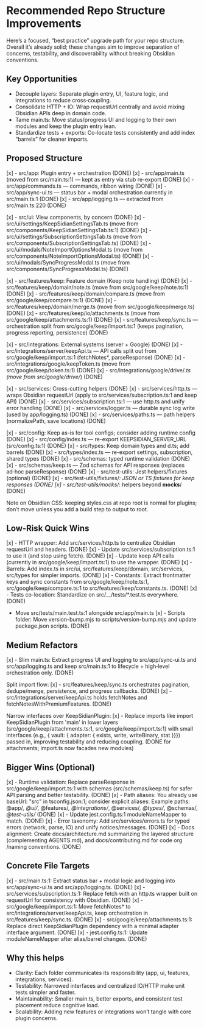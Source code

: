 # Recommended Repo Structure Improvements

Here’s a focused, “best practice” upgrade path for your repo structure.
Overall it’s already solid; these changes aim to improve separation of concerns,
testability, and discoverability without breaking Obsidian conventions.

## Key Opportunities

- Decouple layers: Separate plugin entry, UI, feature logic, and integrations to
  reduce cross‑coupling.
- Consolidate HTTP + IO: Wrap requestUrl centrally and avoid mixing Obsidian
  APIs deep in domain code.
- Tame main.ts: Move status/progress UI and logging to their own modules and
  keep the plugin entry lean.
- Standardize tests + exports: Co-locate tests consistently and add index
  “barrels” for cleaner imports.

## Proposed Structure

[x] - src/app: Plugin entry + orchestration (DONE)
[x] - src/app/main.ts (moved from src/main.ts:1) — kept as entry via stub
  re-export (DONE)
[x] - src/app/commands.ts — commands, ribbon wiring (DONE)
[x] - src/app/sync-ui.ts — status bar + modal orchestration currently in
  src/main.ts:1 (DONE)
[x] - src/app/logging.ts — extracted from src/main.ts:220 (DONE)

[x] - src/ui: View components, by concern (DONE)
[x] - src/ui/settings/KeepSidianSettingsTab.ts (move from
  src/components/KeepSidianSettingsTab.ts:1) (DONE)
[x] - src/ui/settings/SubscriptionSettingsTab.ts (move from
  src/components/SubscriptionSettingsTab.ts) (DONE)
[x] - src/ui/modals/NoteImportOptionsModal.ts (move from
  src/components/NoteImportOptionsModal.ts) (DONE)
[x] - src/ui/modals/SyncProgressModal.ts (move from src/components/SyncProgressModal.ts) (DONE)

[x] - src/features/keep: Feature domain (Keep note handling) (DONE)
[x] - src/features/keep/domain/note.ts (move from src/google/keep/note.ts:1)
  (DONE)
[x] - src/features/keep/domain/compare.ts (move from
  src/google/keep/compare.ts:1) (DONE)
[x] - src/features/keep/domain/merge.ts (move from src/google/keep/merge.ts)
  (DONE)
[x] - src/features/keep/io/attachments.ts (move from
  src/google/keep/attachments.ts:1) (DONE)
[x] - src/features/keep/sync.ts — orchestration split from
  src/google/keep/import.ts:1 (keeps pagination, progress reporting,
  persistence) (DONE)

[x] - src/integrations: External systems (server + Google) (DONE)
[x] - src/integrations/server/keepApi.ts — API calls split out from
  src/google/keep/import.ts:1 (fetchNotes*, parseResponse) (DONE)
[x] - src/integrations/google/keepToken.ts (move from src/google/keep/token.ts:1) (DONE)
[x] - src/integrations/google/drive/*.ts (move from src/google/drive/*) (DONE)

[x] - src/services: Cross-cutting helpers (DONE)
[x] - src/services/http.ts — wraps Obsidian requestUrl (apply to
  src/services/subscription.ts:1 and keep API) (DONE)
[x] - src/services/subscription.ts:1 — use http.ts and unify error handling
  (DONE)
[x] - src/services/logger.ts — durable sync log write (used by app/logging.ts)
  (DONE)
[x] - src/services/paths.ts — path helpers (normalizePath, save locations)
  (DONE)

[x] - src/config: Keep as-is for tool configs; consider adding runtime config (DONE)
[x] - src/config/index.ts — re-export KEEPSIDIAN_SERVER_URL (src/config.ts:1)
  (DONE)
[x] - src/types: Keep domain types and d.ts; add barrels (DONE)
[x] - src/types/index.ts — re-export settings, subscription, shared types
  (DONE)
[x] - src/schemas: typed runtime validation (DONE)
[x] - src/schemas/keep.ts — Zod schemas for API responses (replaces ad‑hoc
  parseResponse) (DONE)
[x] - src/test-utils: Jest helpers/fixtures (optional) (DONE)
[x] - src/test-utils/fixtures/*: JSON or TS fixtures for keep responses (DONE)
[x] - src/test-utils/mocks/*: helpers beyond __mocks__/ (DONE)

Note on Obsidian CSS: keeping styles.css at repo root is normal for plugins;
don’t move unless you add a build step to output to root.

## Low-Risk Quick Wins

[x] - HTTP wrapper: Add src/services/http.ts to centralize Obsidian requestUrl
  and headers. (DONE)
[x] - Update src/services/subscription.ts:1 to use it (and stop using fetch). (DONE)
[x] - Update keep API calls (currently in src/google/keep/import.ts:1) to use
  the wrapper. (DONE)
[x] - Barrels: Add index.ts in src/ui, src/features/keep/domain, src/services,
  src/types for simpler imports. (DONE)
[x] - Constants: Extract frontmatter keys and sync constants from
  src/google/keep/note.ts:1, src/google/keep/compare.ts:1 to
  src/features/keep/constants.ts. (DONE)
[x] - Tests co-location: Standardize on src/__/tests/*.test.ts everywhere.
  (DONE)

- Move src/tests/main.test.ts:1 alongside src/app/main.ts
[x] - Scripts folder: Move version-bump.mjs to scripts/version-bump.mjs and
  update package.json scripts. (DONE)

## Medium Refactors

[x] - Slim main.ts: Extract progress UI and logging to src/app/sync-ui.ts and
  src/app/logging.ts and keep src/main.ts:1 to lifecycle + high‑level
  orchestration only. (DONE)

Split import flow:
[x] - src/features/keep/sync.ts orchestrates pagination, dedupe/merge,
  persistence, and progress callbacks. (DONE)
[x] - src/integrations/server/keepApi.ts holds fetchNotes and
  fetchNotesWithPremiumFeatures. (DONE)

Narrow interfaces over KeepSidianPlugin:
[x] - Replace imports like import KeepSidianPlugin from 'main' in lower layers
  (src/google/keep/attachments.ts:1, src/google/keep/import.ts:1) with small
  interfaces (e.g., { vault: { adapter: { exists, write, writeBinary, stat
  }}}) passed in, improving testability and reducing coupling. (DONE for
  attachments; import.ts now facades new modules)

## Bigger Wins (Optional)

[x] - Runtime validation: Replace parseResponse in src/google/keep/import.ts:1
  with schemas (src/schemas/keep.ts) for safer API parsing and better
  testability. (DONE)
[x] - Path aliases: You already use baseUrl: "src" in tsconfig.json:1;
  consider explicit aliases:
  Example paths: @app/*, @ui/*, @features/*, @integrations/*, @services/*,
  @types/*, @schemas/*, @test-utils/* (DONE)
[x] - Update jest.config.ts:1 moduleNameMapper to match. (DONE)
[x] - Error taxonomy: Add src/services/errors.ts for typed errors (network,
  parse, IO) and unify notices/messages. (DONE)
[x] - Docs alignment: Create docs/architecture.md summarizing the layered
  structure (complementing AGENTS.md), and docs/contributing.md for code org
  /naming conventions. (DONE)

## Concrete File Targets

[x] - src/main.ts:1: Extract status bar + modal logic and logging into
  src/app/sync-ui.ts and src/app/logging.ts. (DONE)
[x] - src/services/subscription.ts:1: Replace fetch with an http.ts wrapper
  built on requestUrl for consistency with Obsidian. (DONE)
[x] - src/google/keep/import.ts:1: Move fetchNotes* to
  src/integrations/server/keepApi.ts, keep orchestration in
  src/features/keep/sync.ts. (DONE)
[x] - src/google/keep/attachments.ts:1: Replace direct KeepSidianPlugin
  dependency with a minimal adapter interface argument. (DONE)
[x] - jest.config.ts:1: Update moduleNameMapper after alias/barrel changes. (DONE)

## Why this helps

- Clarity: Each folder communicates its responsibility (app, ui, features, integrations, services).
- Testability: Narrowed interfaces and centralized IO/HTTP make unit tests simpler and faster.
- Maintainability: Smaller main.ts, better exports, and consistent test placement reduce cognitive load.
- Scalability: Adding new features or integrations won’t tangle with core plugin concerns.
